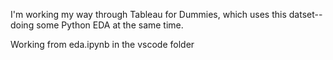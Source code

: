 I'm working my way through Tableau for Dummies, which uses this datset--doing some Python EDA at the same time.

Working from eda.ipynb in the vscode folder